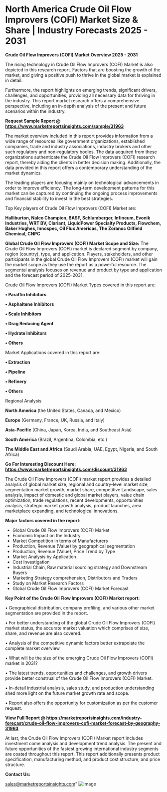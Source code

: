  # North America Crude Oil Flow Improvers (COFI) Market Size & Share | Industry Forecasts 2025 - 2031

<Strong> Crude Oil Flow Improvers (COFI) Market Overview 2025 - 2031</strong>

The rising technology in Crude Oil Flow Improvers (COFI) Market is also depicted in this research report. Factors that are boosting the growth of the market, and giving a positive push to thrive in the global market is explained in detail.

Furthermore, the report highlights on emerging trends, significant drivers, challenges, and opportunities, providing all necessary data for thriving in the industry. This report market research offers a comprehensive perspective, including an in-depth analysis of the present and future scenarios within the industry.

<strong>Request Sample Report @ <a href=https://www.marketreportsinsights.com/sample/31963>https://www.marketreportsinsights.com/sample/31963</a></strong>

The market overview included in this report provides information from a wide range of resources like government organizations, established companies, trade and industry associations, industry brokers and other such regulatory and non-regulatory bodies. The data acquired from these organizations authenticate the Crude Oil Flow Improvers (COFI) research report, thereby aiding the clients in better decision making. Additionally, the data provided in this report offers a contemporary understanding of the market dynamics.

The leading players are focusing mainly on technological advancements in order to improve efficiency. The long-term development patterns for this market can be captured by continuing the ongoing process improvements and financial stability to invest in the best strategies.

Top Key players of Crude Oil Flow Improvers (COFI) Market are:

<strong>Halliburton, Nalco Champion, BASF, Schlumberger, Infineum, Evonik Industries, WRT BV, Clariant, LiquidPower Specialty Products, Flowchem, Baker Hughes, Innospec, Oil Flux Americas, The Zoranoc Oilfield Chemical, CNPC</strong>

<strong><b>Global Crude Oil Flow Improvers (COFI) Market Scope and Size:</b></strong>
The Crude Oil Flow Improvers (COFI) market is declared segment by company, region (country), type, and application. Players, stakeholders, and other participants in the global Crude Oil Flow Improvers (COFI) market will gain the market scope as they use the report as a powerful resource. The segmental analysis focuses on revenue and product by type and application and the forecast period of 2025-2031.

Crude Oil Flow Improvers (COFI) Market Types covered in this report are:

<strong>• Paraffin Inhibitors

• Asphaltene Inhibitors

• Scale Inhibitors

• Drag Reducing Agent

• Hydrate Inhibitors

• Others</strong>

Market Applications covered in this report are:

<strong>• Extraction

• Pipeline

• Refinery

• Others</strong> 

Regional Analysis

<strong>North America</strong> (the United States, Canada, and Mexico)

<strong>Europe</strong> (Germany, France, UK, Russia, and Italy)

<strong>Asia-Pacific</strong> (China, Japan, Korea, India, and Southeast Asia)

<strong>South America</strong> (Brazil, Argentina, Colombia, etc.)

<strong>The Middle East and Africa</strong> (Saudi Arabia, UAE, Egypt, Nigeria, and South Africa)

<strong>Go For Interesting Discount Here: <a href=https://www.marketreportsinsights.com/discount/31963>https://www.marketreportsinsights.com/discount/31963</a></strong>

The Crude Oil Flow Improvers (COFI) market report provides a detailed analysis of global market size, regional and country-level market size, segmentation market growth, market share, competitive Landscape, sales analysis, impact of domestic and global market players, value chain optimization, trade regulations, recent developments, opportunities analysis, strategic market growth analysis, product launches, area marketplace expanding, and technological innovations.

<strong><b>Major factors covered in the report:</b></strong>
<ul>
  <li>Global Crude Oil Flow Improvers (COFI) Market </li>
  <li>Economic Impact on the Industry</li>
  <li>Market Competition in terms of Manufacturers</li>
  <li>Production, Revenue (Value) by geographical segmentation</li>
  <li>Production, Revenue (Value), Price Trend by Type</li>
  <li>Market Analysis by Application</li>
  <li>Cost Investigation</li>
  <li>Industrial Chain, Raw material sourcing strategy and Downstream Buyers</li>
  <li>Marketing Strategy comprehension, Distributors and Traders</li>
  <li>Study on Market Research Factors</li>
  <li>Global Crude Oil Flow Improvers (COFI) Market Forecast</li>
</ul>

<strong><b>Key Point of the Crude Oil Flow Improvers (COFI) Market report:</b></strong>

• Geographical distribution, company profiling, and various other market segmentation are provided in the report.

• For better understanding of the global Crude Oil Flow Improvers (COFI) market status, the accurate market valuation which comprises of size, share, and revenue are also covered.

• Analysis of the competitive dynamic factors better extrapolate the complete market overview

• What will be the size of the emerging Crude Oil Flow Improvers (COFI) market in 2031?

• The latest trends, opportunities and challenges, and growth drivers provide better construal of the Crude Oil Flow Improvers (COFI) Market.

• In-detail industrial analysis, sales study, and production understanding shed more light on the future market growth rate and scope.

• Report also offers the opportunity for customization as per the customer request.

<strong><b>View Full Report @ <a href=https://marketreportsinsights.com/industry-forecast/crude-oil-flow-improvers-cofi-market-forecast-by-geography-31963>https://marketreportsinsights.com/industry-forecast/crude-oil-flow-improvers-cofi-market-forecast-by-geography-31963</a></b></strong>


At last, the Crude Oil Flow Improvers (COFI) Market report includes investment come analysis and development trend analysis. The present and future opportunities of the fastest growing international industry segments are coated throughout this report. This report additionally presents product specification, manufacturing method, and product cost structure, and price structure.

<strong>Contact Us:</strong>

sales@marketreportsinsights.com"
![image](https://github.com/user-attachments/assets/6e9ef417-fd07-4d4a-8f7a-5f4fb7606840)
